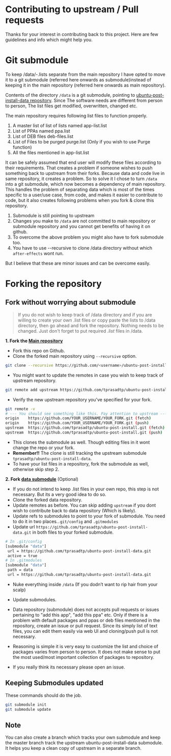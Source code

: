 # Contributing to upstream / Pull requests
Thanks for your interest in contributing back to this project. Here are few
guidelines and info which might help you.

# Git submodule
To keep /data/-.lists separate from the main repository I have opted to move it
to a git submodule (referred here onwards as submodule)instead of keeping it in the main repository (referred here
onwards as main repository).

Contents of the directory `/data` is  a git
submodule, pointing to
[ubuntu-post-install-data repository](https://github.com/tprasadtp/ubuntu-post-install-data).
Since The software needs are different from  person to person, The list files
get modified, overwritten, changed etc.

The main repository requires following list files to function properly.
1. A master list of list of lists named app-list.list
2. List of PPAs named ppa.list
3. List of DEB files deb-files.list
4. List of Files to be purged purge.list (Only if you wish to use Purge function)
5. All the files mentioned in app-list.list

It can be safely assumed that end user will modify these files according to their
requirements. That creates a problem if someone wishes to push something back to
upstream from their forks. Because data and code live in same repository, it
creates a problem. So to solve it I chose to turn `/data` into a git submodule,
which now becomes a dependency of main repository. This handles the problem of
separating data which is most of the times specific to a user/use case, from code,
and makes it easier to contribute to code, but it also creates following problems
when you fork & clone this repository.

1. Submodule is still pointing to upstream
2. Changes you make to `/data` are not committed to main repository or submodule
repository and you cannot get benefits of having it on github.
3. To overcome the above problem you might also have to fork submodule too.
100. You have to use --recursive to clone /data directory without which
`after-effects` wont run.

But I believe that these are minor issues and can be overcome easily.

# Forking the repository

## Fork without worrying about submodule
> If you do not wish to keep track of /data directory and if you are willing to
create your own .list files or copy paste the lists to /data directory, then
go ahead and fork the repository. Nothing needs to be changed. Just don't forget
to put required _.list_ files in /data.

**1. Fork the [Main repository](https://github.com/tprasadtp/ubuntu-post-install)**
  - Fork this repo on Github.
  - Clone the forked main repository using `--recursive` option.
  ```sh
  git clone --recursive https://github.com/<username>/ubuntu-post-install
  ```
  - You might want to update the remotes in case you wish to keep track of
  upstream repository.
  ```sh
  git remote add upstream https://github.com/tprasadtp/ubuntu-post-install.git
  ```
  - Verify the new upstream repository you've specified for your fork.
  ```sh
  git remote -v
  # --- You should see something like this. Pay attention to upstream -----
  origin    https://github.com/YOUR_USERNAME/YOUR_FORK.git (fetch)
  origin    https://github.com/YOUR_USERNAME/YOUR_FORK.git (push)
  upstream  https://github.com/tprasadtp/ubuntu-post-install.git (fetch)
  upstream  https://github.com/tprasadtp/ubuntu-post-install.git (push)
  ```
  - This clones the submodule as well. Though editing files in it wont change the
  repo or your fork.
  - **Remember!!** The clone is still tracking the upstream submodule
  `tprasadtp/ubuntu-post-install-data`.
  - To have your list files in a repository, fork the submodule as well, otherwise
  skip step 2.

**2. Fork [data submodule](https://github.com/tprasadtp/ubuntu-post-install-data)** (Optional)
  - If you do not intend to keep .list files in your own repo, this step is not
  necessary. But its a very good idea to do so.
  - Clone the forked data repository.
  - Update remotes as before. You can skip adding `upstream` if you dont wish to
  contribute back to data repository (Which is likely).
  - Update refs to submodules to point to your fork of submodule. You need to do
   it in two places.`.git/config` and `.gitmodules`
   - Update url `https://github.com/tprasadtp/ubuntu-post-install-data.git` in
   both files to your forked submodule.
   ```sh
   # In .git/config
   [submodule "data"]
   	url = https://github.com/tprasadtp/ubuntu-post-install-data.git
   	active = true
   # In .gitmodules
   [submodule "data"]
   	path = data
   	url = https://github.com/tprasadtp/ubuntu-post-install-data.git
   ```
   - Nuke everything inside `/data` (If you dodn’t want to rip hair from your scalp)
   - Update submodules.


  - Data repository (submodule) does not accepts pull requests or issues pertaining to
  "add this app", "add this ppa" etc. Only if there is a problem with default
  packages and ppas or deb files mentioned in the repository, create an issue or
  pull request. Since its simply list of text files, you can edit them easily via
  web UI and cloning/push pull is not necessary.
  - Reasoning is simple it is very easy to customize the list and choice of
  packages varies from person to person. It does not make sense to put the most
  used/most important collection of packages to repository.
  - If you really think its necessary please open an issue.

## Keeping Submodules updated
These commands should do the job.
```sh
git submodule init
git submodule update
```

## Note
You can also create a branch which tracks your own submodule and keep the master branch track the upstream ubuntu-post-install-data submodule. It helps you keep a clean copy of upstream in a separate branch. 
